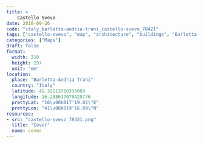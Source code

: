```yaml
---
title: > 
    Castello Svevo
date: 2018-09-26
code: "italy_barletta-andria-trani_castello-svevo_78421"
tags: ["castello-svevo", "map", "architecture", "buildings", "Barletta-Andria Trani", "Italy"]
categories: ["Maps"]
draft: false
format:
  width: 210
  height: 297
  unit: 'mm'
location:
  place: "Barletta-Andria Trani"
  country: "Italy"
  latitude: 41.32113710333003
  longitude: 16.288617070425776
  prettyLat: "16\u00b017'19.02\"E"
  prettyLon: "41\u00b019'16.09\"N"
resources:
- src: "castello-svevo_78421.png"
  title: "Cover"
  name: cover
---
```

